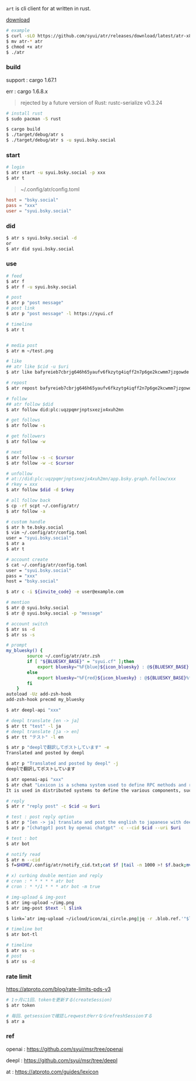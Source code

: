 `art` is cli client for at written in rust.

[download](https://github.com/syui/atr/releases)

```sh
# example
$ curl -sLO https://github.com/syui/atr/releases/download/latest/atr-x86_64-apple-darwin
$ mv atr-* atr
$ chmod +x atr
$ ./atr
```

### build

support :  cargo 1.67.1

err : cargo 1.6.8.x

> rejected by a future version of Rust: rustc-serialize v0.3.24


```sh
# install rust
$ sudo pacman -S rust
```

```sh
$ cargo build
$ ./target/debug/atr s
$ ./target/debug/atr s -u syui.bsky.social
```

### start

```sh
# login
$ atr start -u syui.bsky.social -p xxx
$ atr t
```

> ~/.config/atr/config.toml

```toml
host = "bsky.social"
pass = "xxx"
user = "syui.bsky.social"
```

### did

```sh
$ atr s syui.bsky.social -d
or
$ atr did syui.bsky.social
```

### use

```sh
# feed
$ atr f
$ atr f -u syui.bsky.social
```

```sh
# post
$ atr p "post message"
# post link
$ atr p "post message" -l https://syui.cf

# timeline
$ atr t


# media post
$ atr m ~/test.png
```

```sh
# like
## atr like $cid -u $uri
$ atr like bafyreieb7cbrjg646h65yaufv6fkzytg4iqff2n7p6ge2kcwmm7jzgowde -u "at://did:plc:a6sw7vngvr3qyqb4vgaxnmp5/app.bsky.feed.post/3jtsgga3nxx2z"

# repost
$ atr repost bafyreieb7cbrjg646h65yaufv6fkzytg4iqff2n7p6ge2kcwmm7jzgowde -u "at://did:plc:a6sw7vngvr3qyqb4vgaxnmp5/app.bsky.feed.post/3jtsgga3nxx2z"
```

```sh
# follow
## atr follow $did
$ atr follow did:plc:uqzpqmrjnptsxezjx4xuh2mn

# get follows
$ atr follow -s

# get followers
$ atr follow -w

# next
$ atr follow -s -c $cursor
$ atr follow -w -c $cursor

# unfollow
# at://did:plc:uqzpqmrjnptsxezjx4xuh2mn/app.bsky.graph.follow/xxx
# rkey = xxx
$ atr follow $did -d $rkey

# all follow back
$ cp -rf scpt ~/.config/atr/
$ atr follow -a
```

```sh
# custom handle
$ atr h te.bsky.social
$ vim ~/.config/atr/config.toml
user = "syui.bsky.social"
$ atr a
$ atr t
```

```sh
# account create
$ cat ~/.config/atr/config.toml
user = "syui.bsky.social"
pass = "xxx"
host = "bsky.social"

$ atr c -i ${invite_code} -e user@example.com
```

```sh
# mention
$ atr @ syui.bsky.social
$ atr @ syui.bsky.social -p "message"
```

```sh
# account switch
$ atr ss -d
$ atr ss -s

# prompt
my_bluesky() {
		source ~/.config/atr/atr.zsh
		if [ "${BLUESKY_BASE}" = "syui.cf" ];then
			export bluesky="%F{blue}${icon_bluesky} : @${BLUESKY_BASE}.bsky.social%f"
		else
			export bluesky="%F{red}${icon_bluesky} : @${BLUESKY_BASE}%f"
		fi
	}
autoload -Uz add-zsh-hook
add-zsh-hook precmd my_bluesky
```

```sh
$ atr deepl-api "xxx"

# deepl translate [en -> ja]
$ atr tt "test" -l ja
# deepl translate [ja -> en]
$ atr tt "テスト" -l en

$ atr p "deeplで翻訳してポストしています" -e
Translated and posted by deepl

$ atr p "Translated and posted by deepl" -j
deeplで翻訳してポストしています
```

```sh
$ atr openai-api "xxx"
$ atr chat "Lexicon is a schema system used to define RPC methods and record types"
It is used in distributed systems to define the various components, such as clients, servers, and databases, and their interactions. Lexicon is often used to define the data structure for RPC methods and records, and to define the communications protocols between the various components of a distributed system.
```

```sh
# reply
$ atr r "reply post" -c $cid -u $uri

# test : post reply option
$ atr p "[en -> ja] translate and post the english to japanese with deepl" -j --cid $cid --uri $uri
$ atr p "[chatgpt] post by openai chatgpt" -c --cid $cid --uri $uri
```

```sh
# test : bot
$ atr bot

# notify read
$ atr n --cid
$ f=$HOME/.config/atr/notify_cid.txt;cat $f |tail -n 1000 >! $f.back;mv $f.back $f
```

```sh
# x) curbing double mention and reply
# cron : * * * * * atr bot
# cron : * */1 * * * atr bot -m true
```

```sh
# img-upload & img-post
$ atr img-upload ~/img.png
$ atr img-post $text -l $link

$ link=`atr img-upload ~/icloud/icon/ai_circle.png|jq -r .blob.ref.'"$link"'`;atr img-post test -l $link
```

```sh
# timeline bot
$ atr bot-tl

# timeline
$ atr ss -s
# post
$ atr ss -d
```

### rate limit

https://atproto.com/blog/rate-limits-pds-v3

```sh
# 1ヶ月に1回、tokenを更新する(createSession)
$ atr token

# 毎回、getsessionで確認しreqwestがerrならrefreshSessionする
$ atr a
```

### ref

openai : https://github.com/syui/msr/tree/openai

deepl : https://github.com/syui/msr/tree/deepl

at : https://atproto.com/guides/lexicon
